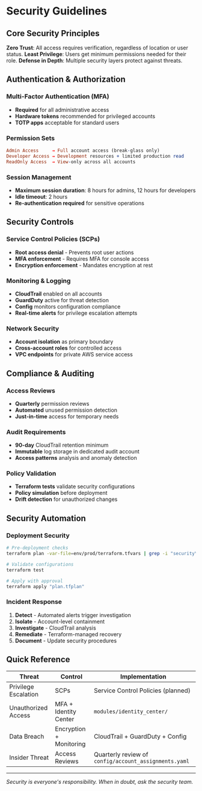 # Security Guidelines

## Core Security Principles

**Zero Trust**: All access requires verification, regardless of location or user status.
**Least Privilege**: Users get minimum permissions needed for their role.
**Defense in Depth**: Multiple security layers protect against threats.

## Authentication & Authorization

### Multi-Factor Authentication (MFA)

- **Required** for all administrative access
- **Hardware tokens** recommended for privileged accounts
- **TOTP apps** acceptable for standard users

### Permission Sets

```pro
Admin Access     → Full account access (break-glass only)
Developer Access → Development resources + limited production read
ReadOnly Access  → View-only across all accounts
```

### Session Management

- **Maximum session duration**: 8 hours for admins, 12 hours for developers
- **Idle timeout**: 2 hours
- **Re-authentication required** for sensitive operations

## Security Controls

### Service Control Policies (SCPs)

- **Root access denial** - Prevents root user actions
- **MFA enforcement** - Requires MFA for console access
- **Encryption enforcement** - Mandates encryption at rest

### Monitoring & Logging

- **CloudTrail** enabled on all accounts
- **GuardDuty** active for threat detection
- **Config** monitors configuration compliance
- **Real-time alerts** for privilege escalation attempts

### Network Security

- **Account isolation** as primary boundary
- **Cross-account roles** for controlled access
- **VPC endpoints** for private AWS service access

## Compliance & Auditing

### Access Reviews

- **Quarterly** permission reviews
- **Automated** unused permission detection
- **Just-in-time** access for temporary needs

### Audit Requirements

- **90-day** CloudTrail retention minimum
- **Immutable** log storage in dedicated audit account
- **Access patterns** analysis and anomaly detection

### Policy Validation

- **Terraform tests** validate security configurations
- **Policy simulation** before deployment
- **Drift detection** for unauthorized changes

## Security Automation

### Deployment Security

```bash
# Pre-deployment checks
terraform plan -var-file=env/prod/terraform.tfvars | grep -i "security\|policy"

# Validate configurations
terraform test

# Apply with approval
terraform apply "plan.tfplan"
```

### Incident Response

1. **Detect** - Automated alerts trigger investigation
2. **Isolate** - Account-level containment
3. **Investigate** - CloudTrail analysis
4. **Remediate** - Terraform-managed recovery
5. **Document** - Update security procedures

## Quick Reference

| Threat | Control | Implementation |
|--------|---------|----------------|
| Privilege Escalation | SCPs | Service Control Policies (planned) |
| Unauthorized Access | MFA + Identity Center | `modules/identity_center/` |
| Data Breach | Encryption + Monitoring | CloudTrail + GuardDuty + Config |
| Insider Threat | Access Reviews | Quarterly review of `config/account_assignments.yaml` |

---
*Security is everyone's responsibility. When in doubt, ask the security team.*
